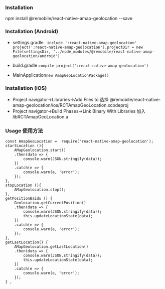 ### Installation
npm install @remobile/react-native-amap-geolocation --save

### Installation (Android)
- settings.gradle `
include ':react-native-amap-geolocation'
project(':react-native-amap-geolocation').projectDir = new File(settingsDir, '../node_modules/@remobile/react-native-amap-geolocation/android')`

- build.gradle `compile project(':react-native-amap-geolocation')`

- MainApplication`new AmapGeoLocationPackage()`

### Installation (iOS)
- Project navigator->Libraries->Add Files to 选择 @remobile/react-native-amap-geolocation/ios/RCTAmapGeoLocation.xcodeproj
- Project navigator->Build Phases->Link Binary With Libraries 加入 libRCTAmapGeoLocation.a

### Usage 使用方法

    const AmapGeoLocation =  require('react-native-amap-geolocation');
    startLocation (){
        AMapGeolocation.start()
        .then(data => {
            console.warn(JSON.stringify(data));
        })
        .catch(e => {
            console.warn(e, 'error');
        });
    },
    stopLocation (){
        AMapGeolocation.stop();
    },
    getPositionBaidu () {
        Geolocation.getCurrentPosition()
        .then(data => {
            console.warn(JSON.stringify(data));
            this.updateLocationState(data);
        })
        .catch(e => {
            console.warn(e, 'error');
        });
    },
    getLastLocation() {
        AMapGeolocation.getLastLocation()
        .then(data => {
            console.warn(JSON.stringify(data));
            this.updateLocationState(data);
        })
        .catch(e => {
            console.warn(e, 'error');
        });
    } ,

